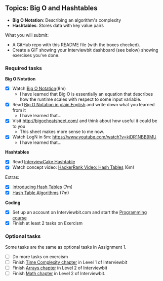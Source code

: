 ## Topics: Big O and Hashtables

* **Big O Notation**: Describing an algorithm's complexity
* **Hashtables**: Stores data with key value pairs

What you will submit:
- A GitHub repo with this README file (with the boxes checked).
- Create a GIF showing your Interviewbit dashboard (see below) showing exercises you've done.

### Required tasks

**Big O Notation**

- [X] Watch [Big O Notation](https://www.youtube.com/watch?v=v4cd1O4zkGw)(8m)
  - I have learned that Big O is essentially an equation that describes how the runtime scales with respect to some input variable.
- [X] Read [Big O Notation in plain English](http://stackoverflow.com/questions/487258/what-is-a-plain-english-explanation-of-big-o-notation) and write down what you learned from it
  - I have learned that...
- [X] Visit http://bigocheatsheet.com/ and think about how useful it could be to you
  - This sheet makes more sense to me now.
- [X] Watch LogN in 5m: https://www.youtube.com/watch?v=kjDR1NBB9MU
  - I have learned that...
  
**Hashtables**

- [X] Read [InterviewCake Hashtable](https://www.interviewcake.com/concept/java/hash-map?)
- [X] Watch concept video: [HackerRank Video: Hash Tables](https://www.youtube.com/watch?v=shs0KM3wKv8) (6m)

Extras: 
- [X] [Introducing Hash Tables](https://www.youtube.com/watch?v=MfhjkfocRR0) (7m)
- [X] [Hash Table Algorithms](https://www.youtube.com/watch?v=Ke_tII6Y0GE) (7m)

**Coding**

- [X] Set up an account on Interviewbit.com and start the [Programming course](https://www.interviewbit.com/courses/programming/)
- [X] Finish at least 2 tasks on Exercism

### Optional tasks

Some tasks are the same as optional tasks in Assignment 1.

- [ ] Do more tasks on exercism
- [ ] Finish [Time Complexity chapter](https://www.interviewbit.com/courses/programming/topics/time-complexity) in Level 1 of Interviewbit
- [ ] Finish [Arrays chapter]((https://www.interviewbit.com/courses/programming/topics/arrays/)) in Level 2 of Interviewbit
- [ ] Finish [Math chapter](https://www.interviewbit.com/courses/programming/topics/math/) in Level 2 of Interviewbit.
